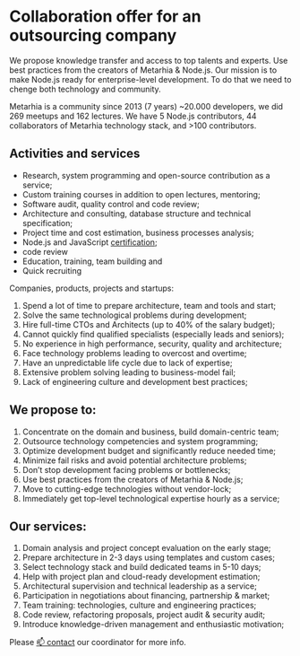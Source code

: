 # Collaboration offer for an outsourcing company

We propose knowledge transfer and access to top talents and experts. Use best
practices from the creators of Metarhia & Node.js. Our mission is to make Node.js
ready for enterprise-level development. To do that we need to chenge both
technology and community.

Metarhia is a community since 2013 (7 years) ~20.000 developers, we did 269
meetups and 162 lectures. We have 5 Node.js contributors, 44 collaborators of
Metarhia technology stack, and >100 contributors.

## Activities and services

- Research, system programming and open-source contribution as a service;
- Custom training courses in addition to open lectures, mentoring;
- Software audit, quality control and code review;
- Architecture and consulting, database structure and technical specification;
- Project time and cost estimation, business processes analysis;
- Node.js and JavaScript [certification](services/certification.md);
- code review
- Education, training, team building and
- Quick recruiting

Companies, products, projects and startups:

1. Spend a lot of time to prepare architecture, team and tools and start;
2. Solve the same technological problems during development;
3. Hire full-time CTOs and Architects (up to 40% of the salary budget);
4. Сannot quickly find qualified specialists (especially leads and seniors);
5. No experience in high performance, security, quality and architecture;
6. Face technology problems leading to overcost and overtime;
7. Have an unpredictable life cycle due to lack of expertise;
8. Extensive problem solving leading to business-model fail;
9. Lack of engineering culture and development best practices;

## We propose to:

1. Concentrate on the domain and business, build domain-centric team;
2. Outsource technology competencies and system programming;
3. Optimize development budget and significantly reduce needed time;
4. Minimize fail risks and avoid potential architecture problems;
5. Don’t stop development facing problems or bottlenecks;
6. Use best practices from the creators of Metarhia & Node.js;
7. Move to cutting-edge technologies without vendor-lock;
8. Immediately get top-level technological expertise hourly as a service;

## Our services:

1. Domain analysis and project concept evaluation on the early stage;
2. Prepare architecture in 2-3 days using templates and custom cases;
3. Select technology stack and build dedicated teams in 5-10 days;
4. Help with project plan and cloud-ready development estimation;
5. Architectural supervision and technical leadership as a service;
6. Participation in negotiations about financing, partnership & market;
7. Team training: technologies, culture and engineering practices;
8. Code review, refactoring proposals, project audit & security audit;
9. Introduce knowledge-driven management and enthusiastic motivation;

Please [📫 contact](contacts.md) our coordinator for more info.
